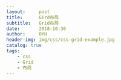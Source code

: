 ```yaml
---
layout:     post
title:      Gird布局
subtitle:   Grid布局
date:       2018-10-30
author:     OYH
header-img: img/css/css-grid-example.jpg
catalog: true
tags:
    - css
    - Grid
    - 布局
---
```


